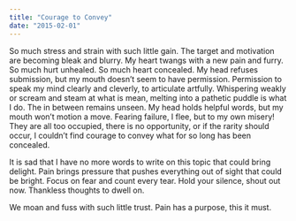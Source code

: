 ```yaml
---
title: "Courage to Convey"
date: "2015-02-01"
---
```


So much stress and strain with such little gain. The target and motivation are becoming bleak and blurry. My heart twangs with a new pain and furry. So much hurt unhealed. So much heart concealed. My head refuses submission, but my mouth doesn’t seem to have permission. Permission to speak my mind clearly and cleverly, to articulate artfully. Whispering weakly or scream and steam at what is mean, melting into a pathetic puddle is what I do. The in between remains unseen. My head holds helpful words, but my mouth won’t motion a move. Fearing failure, I flee, but to my own misery! They are all too occupied, there is no opportunity, or if the rarity should occur, I couldn’t find courage to convey what for so long has been concealed.

It is sad that I have no more words to write on this topic that could bring delight. Pain brings pressure that pushes everything out of sight that could be bright. Focus on fear and count every tear. Hold your silence, shout out now. Thankless thoughts to dwell on.

We moan and fuss with such little trust. Pain has a purpose, this it must.